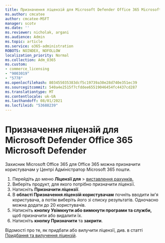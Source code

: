 ```yaml
---
title: Призначення ліцензій для Microsoft Defender Office 365 Microsoft Defender
ms.author: cmcatee
author: cmcatee-MSFT
manager: scotv
ms.date: ''
ms.reviewer: nicholak, argani
ms.audience: Admin
ms.topic: article
ms.service: o365-administration
ROBOTS: NOINDEX, NOFOLLOW
localization_priority: Normal
ms.collection: Adm_O365
ms.custom:
- commerce_licensing
- "9003019"
- "5778"
ms.openlocfilehash: 803455035383dcf5c19739a30e28d740e351ec39
ms.sourcegitcommit: 540a4e2515f7cfddee65519046454fc4437cd287
ms.translationtype: MT
ms.contentlocale: uk-UA
ms.lasthandoff: 08/01/2021
ms.locfileid: "53688239"
---
```

# <a name="assign-microsoft-defender-for-office-365-licenses"></a>Призначення ліцензій для Microsoft Defender Office 365 Microsoft Defender

Захисник Microsoft Office 365 для Office 365 можна призначити користувачам у Центрі Адміністратор Microsoft 365 пошти.

1. Перейдіть до меню **Ліцензії для**  >  [виставлення рахунків.](https://go.microsoft.com/fwlink/p/?linkid=842264)
2. Виберіть продукт, для якого потрібно призначити ліцензії.
3. Натисніть **Призначити ліцензії**.
4. В **області Призначення ліцензій користувачам**  почніть вводити ім'я користувача, а потім виберіть його зі списку результатів. Одночасно можна додати до 20 користувачів.
5. Натисніть **кнопку Увімкнути або вимкнути програми та служби,**  щоб призначити або видалити їх.
6. Натисніть **кнопку Призначити** та  **закрити**.

Відомості про те, як придбати або вилучити ліцензії, див. в статті [Придбання та вилучення ліцензій](/microsoft-365/commerce/licenses/buy-licenses#buy-or-remove-licenses-for-your-business-subscription).